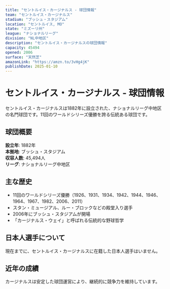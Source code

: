 ```yaml
---
title: "セントルイス・カージナルス - 球団情報"
team: "セントルイス・カージナルス"
stadium: "ブッシュ・スタジアム"
location: "セントルイス, MO"
state: "ミズーリ州"
league: "ナショナルリーグ"
division: "NL中地区"
description: "セントルイス・カージナルスの球団情報"
capacity: 45494
opened: 2006
surface: "天然芝"
amazonLink: "https://amzn.to/3vHg4jK"
publishDate: 2025-01-10
---
```


# セントルイス・カージナルス - 球団情報

セントルイス・カージナルスは1882年に設立された、ナショナルリーグ中地区の名門球団です。11回のワールドシリーズ優勝を誇る伝統ある球団です。

## 球団概要

**設立年**: 1882年  
**本拠地**: ブッシュ・スタジアム  
**収容人数**: 45,494人  
**リーグ**: ナショナルリーグ中地区  

## 主な歴史

- 11回のワールドシリーズ優勝（1926、1931、1934、1942、1944、1946、1964、1967、1982、2006、2011）
- スタン・ミュージアル、ルー・ブロックなどの殿堂入り選手
- 2006年にブッシュ・スタジアムが開場
- 「カージナルス・ウェイ」と呼ばれる伝統的な野球哲学

## 日本人選手について

現在までに、セントルイス・カージナルスに在籍した日本人選手はいません。

## 近年の成績

カージナルスは安定した球団運営により、継続的に競争力を維持しています。